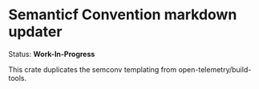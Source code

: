 # Semanticf Convention markdown updater

Status: **Work-In-Progress**

This crate duplicates the semconv templating from open-telemetry/build-tools.
